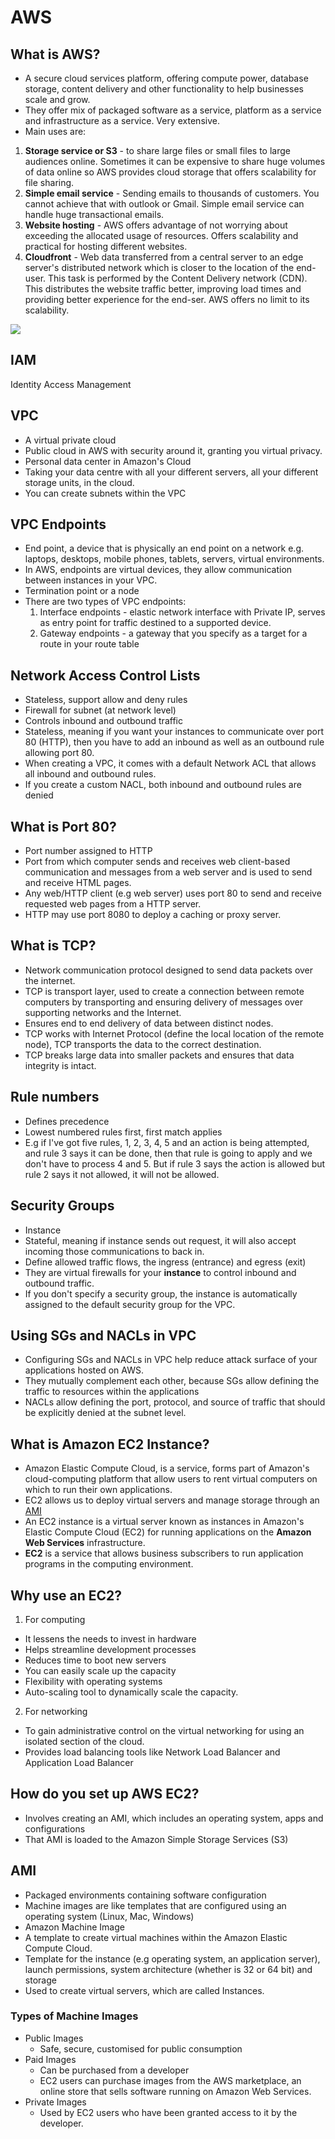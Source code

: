 # AWS  

## What is AWS?
- A secure cloud services platform, offering compute power, database storage, content delivery and other functionality to help businesses scale and grow.
- They offer mix of packaged software as a service, platform as a service and infrastructure as a service. Very extensive.
- Main uses are:
1. **Storage service or S3** - to share large files or small files to large audiences online. Sometimes it can be expensive to share huge volumes of data online so AWS provides cloud storage that offers scalability for file sharing.
2. **Simple email service** - Sending emails to thousands of customers. You cannot achieve that with outlook or Gmail. Simple email service can handle huge transactional emails.
3. **Website hosting** - AWS offers advantage of not worrying about exceeding the allocated usage of resources. Offers scalability and practical for hosting different websites.
4. **Cloudfront** - Web data transferred from a central server to an edge server's distributed network which is closer to the location of the end-user. This task is performed by the Content Delivery network (CDN). This distributes the website traffic better, improving load times and providing better experience for the end-ser. AWS offers no limit to its scalability.

<img src="https://d2o2utebsixu4k.cloudfront.net/media/images/1567147556468-Amazon-Web-Services-2.png">

## IAM 
Identity Access Management

## VPC
- A virtual private cloud
- Public cloud in AWS with security around it, granting you virtual privacy.
- Personal data center in Amazon's Cloud
- Taking your data centre with all your different servers, all your different storage units, in the cloud.
- You can create subnets within the VPC

## VPC Endpoints
- End point, a device that is physically an end point on a network e.g. laptops, desktops, mobile phones, tablets, servers, virtual environments.
- In AWS, endpoints are virtual devices, they allow communication between instances in your VPC.
- Termination point or a node
- There are two types of VPC endpoints:
    1. Interface endpoints - elastic network interface with Private IP, serves as entry point for traffic destined to a supported device.
    2. Gateway endpoints - a gateway that you specify as a target for a route in your route table 

## Network Access Control Lists
- Stateless, support allow and deny rules
- Firewall for subnet (at network level)
- Controls inbound and outbound traffic
- Stateless, meaning if you want your instances to communicate over port 80 (HTTP), then you have to add an inbound as well as an outbound rule allowing port 80.
- When creating a VPC, it comes with a default Network ACL that allows all inbound and outbound rules.
- If you create a custom NACL, both inbound and outbound rules are denied

## What is Port 80?
- Port number assigned to HTTP
- Port from which computer sends and receives web client-based communication and messages from a web server and is used to send and receive HTML pages.
- Any web/HTTP client (e.g web server) uses port 80 to send and receive requested web pages from a HTTP server.
- HTTP may use port 8080 to deploy a caching or proxy server.

## What is TCP?
- Network communication protocol designed to send data packets over the internet.
- TCP is transport layer, used to create a connection between remote computers by transporting and ensuring delivery of messages over supporting networks and the Internet.
- Ensures end to end delivery of data between distinct nodes.
- TCP works with Internet Protocol (define the local location of the remote node), TCP transports the data to the correct destination.
- TCP breaks large data into smaller packets and ensures that data integrity is intact.

## Rule numbers 
- Defines precedence
- Lowest numbered rules first, first match applies 
- E.g if I've got five rules, 1, 2, 3, 4, 5 and an action is being attempted, and rule 3 says it can be done, then that rule is going to apply and we don't have to process 4 and 5. But if rule 3 says the action is allowed but rule 2 says it not allowed, it will not be allowed.

## Security Groups 
- Instance
- Stateful, meaning if instance sends out request, it will also accept incoming those communications to back in.
- Define allowed traffic flows, the ingress (entrance) and egress (exit)
- They are virtual firewalls for your **instance** to control inbound and outbound traffic. 
- If you don't specify a security group, the instance is automatically assigned to the default security group for the VPC.

## Using SGs and NACLs in VPC
- Configuring SGs and NACLs in VPC help reduce attack surface of your applications hosted on AWS.
- They mutually complement each other, because SGs allow defining the traffic to resources within the applications
- NACLs allow defining the port, protocol, and source of traffic that should be explicitly denied at the subnet level.

## What is Amazon EC2 Instance?
- Amazon Elastic Compute Cloud, is a service, forms part of Amazon's cloud-computing platform that allow users to rent virtual computers on which to run their own applications.
- EC2 allows us to deploy virtual servers and manage storage through an [AMI](#ami)
- An EC2 instance is a virtual server known as instances in Amazon's Elastic Compute Cloud (EC2) for running applications on the **Amazon Web Services** infrastructure.
- **EC2** is a service that allows business subscribers to run application programs in the computing environment. 

## Why use an EC2?
1. For computing
- It lessens the needs to invest in hardware
- Helps streamline development processes
- Reduces time to boot new servers
- You can easily scale up the capacity 
- Flexibility with operating systems
- Auto-scaling tool to dynamically scale the capacity.

2. For networking
- To gain administrative control on the virtual networking for using an isolated section of the cloud.
- Provides load balancing tools like Network Load Balancer and Application Load Balancer

## How do you set up AWS EC2?
- Involves creating an AMI, which includes an operating system, apps and configurations
- That AMI is loaded to the Amazon Simple Storage Services (S3)

## AMI
- Packaged environments containing software configuration
- Machine images are like templates that are configured using an operating system (Linux, Mac, Windows)
- Amazon Machine Image
- A template to create virtual machines within the Amazon Elastic Compute Cloud.
- Template for the instance (e.g operating system, an application server), launch permissions, system architecture (whether is 32 or 64 bit) and storage
- Used to create virtual servers, which are called Instances.

### Types of Machine Images
- Public Images
    - Safe, secure, customised for public consumption
- Paid Images
    - Can be purchased from a developer
    - EC2 users can purchase images from the AWS marketplace, an online store that sells software running on Amazon Web Services.
- Private Images
    - Used by EC2 users who have been granted access to it by the developer.

